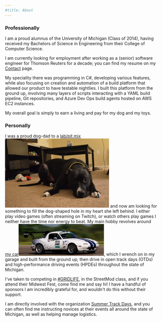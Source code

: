 ```yaml
---
#title: About
---
```


### Professionally

I am a proud alumnus of the University of Michigan (Class of 2014), having received my Bachelors of Science in Engineering from their College of Computer Science. 

I am currently looking for employment after working as a (senior) software engineer for Thomson Reuters for a decade; you can find my resume on my <a href="/contact/#resume">Contact</a> page.

My speciality there was programming in C#, developing various features, while also focusing on creation and automation of a build platform that allowed our product to have testable nightlies. I built this platform from the ground up, involving many layers of scripts interacting with a YAML build pipeline, Git repositories, and Azure Dev Ops build agents hosted on AWS EC2 instances. 

My overall goal is simply to earn a living and pay for my dog and my toys.

### Personally

I was a proud dog-dad to a <a class="hover_img" href="/assets/images/cassie.jpg">lab/pit mix<span><img src="/assets/images/cassie.jpg" height="228px" width="345px"/></span></a> and now am looking for something to fill the dog-shaped hole in my heart she left behind. I either play video games (often streaming on Twitch), or watch others play games I neither have the time nor energy to beat. My main hobby revolves around <a class="hover_img" href="/assets/images/miata.png">my car<span><img src="/assets/images/miata.png" height="105px" width="283px"/></span></a>, which I wrench on in my garage and built from the ground up; then drive in open track days (OTDs) and high-performance driving events (HPDEs) throughout the state of Michigan. 

I've taken to competing in <a href="https://www.grid.life">#GRIDLIFE</a>, in the StreetMod class, and if you attend their Midwest Fest, come find me and say hi! I have a handful of sponsors I am incredibly grateful for, and wouldn't do this without their support.

I am directly involved with the organization <a href="https://www.summertrackdays.com">Summer Track Days</a>, and you can often find me instructing novices at their events all around the state of Michigan, as well as helping manage logistics.
